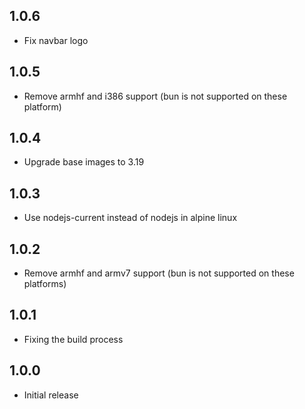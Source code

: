 <!-- https://developers.home-assistant.io/docs/add-ons/presentation#keeping-a-changelog -->

## 1.0.6

- Fix navbar logo

## 1.0.5

- Remove armhf and i386 support (bun is not supported on these platform)

## 1.0.4

- Upgrade base images to 3.19

## 1.0.3

- Use nodejs-current instead of nodejs in alpine linux

## 1.0.2

- Remove armhf and armv7 support (bun is not supported on these platforms)

## 1.0.1

- Fixing the build process

## 1.0.0

- Initial release

